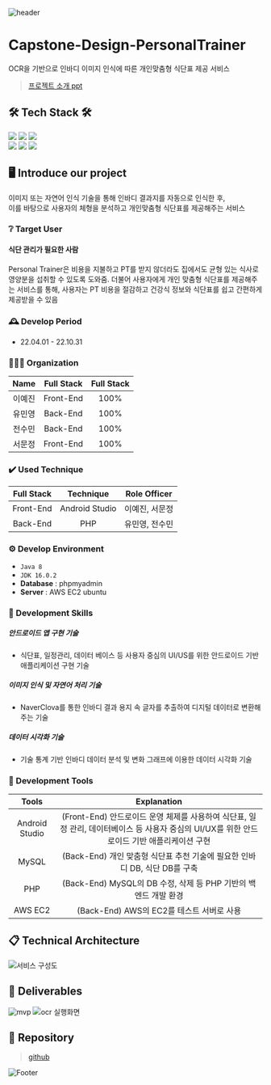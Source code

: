 ![header](https://capsule-render.vercel.app/api?type=waving&color=auto&height=300&section=header&text=Personal&Trainer%20&fontSize=90&animation=fadeIn&fontAlignY=38&descAlignY=51&descAlign=62)

# Capstone-Design-PersonalTrainer
OCR을 기반으로 인바디 이미지 인식에 따른 개인맞춤형 식단표 제공 서비스
>[프로젝트 소개 ppt](https://docs.google.com/presentation/d/1-GnFoM7eYvnUloaMjpYrnfx5up-jsp-T-9BWabT4Ygs/edit?usp=sharing)

## 🛠 Tech Stack 🛠
<img src="https://img.shields.io/badge/Java-007396?style=flat&logo=Java&logoColor=white"/></a>
<img src="https://img.shields.io/badge/PHP-777BB4?style=flat&logo=PHP&logoColor=white"/></a>
<a href="https://www.nginx.com/" target="_blank"><img src="https://img.shields.io/badge/NGINX-009639?style=flate&logo=NGINX&logoColor=white"/></a><br>
<a href="https://www.mysql.com/" target="_blank"><img src="https://img.shields.io/badge/MySQL-4479A1?style=flat&logo=MySQL&logoColor=white"/></a>
<a href="https://aws.amazon.com/ko/" target="_blank"><img src="https://img.shields.io/badge/Amazon AWS-232F3E?style=flat&logo=AmazonAWS&logoColor=white"/></a>
<img src="https://img.shields.io/badge/github-181717?style=flat&logo=github&logoColor=white"></a>

## 🖥️ Introduce our project
이미지 또는 자연어 인식 기술을 통해 인바디 결과지를 자동으로 인식한 후, <br>
이를 바탕으로 사용자의 체형을 분석하고 개인맞춤형 식단표를 제공해주는 서비스
<br>

### ❔ Target User
#### 식단 관리가 필요한 사람 <br/>
Personal Trainer은 비용을 지불하고 PT를 받지 않더라도 집에서도 균형 있는 식사로 영양분을 섭취할 수 있도록 도와줌.
더불어 사용자에게 개인 맞춤형 식단표를 제공해주는 서비스를 통해,
사용자는 PT 비용을 절감하고 건강식 정보와 식단표를 쉽고 간편하게 제공받을 수 있음
<br>

### 🕰️ Develop Period
* 22.04.01 - 22.10.31

### 🧑‍🤝‍🧑 Organization
|           Name           |        Full Stack       |        Full Stack       |
| :----------------------: | :-------------------------: | :-------------------------: |
| <center> 이예진 </center> | <center> Front-End </center> | <center> 100% </center> |
| <center> 유민영 </center> | <center> Back-End </center> | <center> 100% </center> |
| <center> 전수민 </center> | <center> Back-End </center> | <center> 100% </center> |
| <center> 서문정 </center> | <center> Front-End </center> | <center> 100% </center> |

### ✔️ Used Technique
| Full Stack | Technique | Role Officer |
| :--------------------------: | :-----------------------------------------------: | :------------------------------: |
| <center> Front-End </center> | <center> Android Studio </center> | <center> 이예진, 서문정 </center> |
| <center>  Back-End </center> | <center> PHP </center> | <center> 유민영, 전수민 </center> |

### ⚙️ Develop Environment
- `Java 8`
- `JDK 16.0.2`
- **Database** : phpmyadmin
- **Server** : AWS EC2 ubuntu

### 📌 Development Skills
##### 안드로이드 앱 구현 기술
- 식단표, 일정관리, 데이터 베이스 등 사용자 중심의 UI/US를 위한 안드로이드 기반 애플리케이션 구현 기술
##### 이미지 인식 및 자연어 처리 기술
- NaverClova를 통한 인바디 결과 용지 속 글자를 추출하여 디지털 데이터로 변환해 주는 기술
##### 데이터 시각화 기술
- 기술 통계 기반 인바디 데이터 분석 및 변화 그래프에 이용한 데이터 시각화 기술

### 📌 Development Tools
|           Tools           |       Explanation       |
| :----------------------: | :-------------------------: |
| <center> Android Studio </center> | <center> (Front-End) 안드로이드 운영 체제를 사용하여 식단표, 일정 관리, 데이터베이스 등 사용자 중심의 UI/UX를 위한 안드로이드 기반 애플리케이션 구현 </center> |
| <center> MySQL </center> | <center> (Back-End) 개인 맞춤형 식단표 추천 기술에 필요한 인바디 DB, 식단 DB를 구축 </center> |
| <center> PHP </center> | <center> (Back-End) MySQL의 DB 수정, 삭제 등 PHP 기반의 백엔드 개발 환경  </center> |
| <center> AWS EC2 </center> | <center> (Back-End) AWS의 EC2를 테스트 서버로 사용 </center> |

## 📋 Technical Architecture
![서비스 구성도](https://user-images.githubusercontent.com/113801496/199249384-258ee377-3db1-4757-9351-5aaaf24f9236.PNG)

## 📎 Deliverables
![mvp](https://user-images.githubusercontent.com/113801496/199274798-91a9d083-9eea-4bd0-bf24-6ea7011ce9f8.PNG)
![ocr 실행화면](https://user-images.githubusercontent.com/113801496/199274851-cc2a6b11-5ad9-41bc-849c-b80d8087c482.PNG)

## 🔖 Repository 
> [github](https://github.com/minyoungeee/PersonalTrainer_minyoung.git)

![Footer](https://capsule-render.vercel.app/api?type=waving&color=auto&height=200&section=footer)
